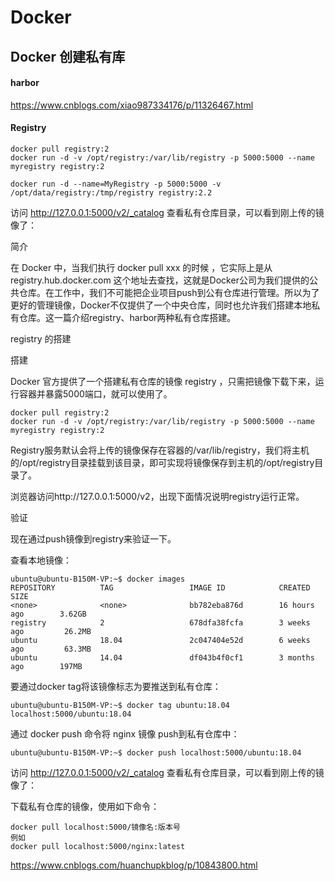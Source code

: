 # Docker


## Docker 创建私有库

#### harbor

<https://www.cnblogs.com/xiao987334176/p/11326467.html>

#### Registry

```
docker pull registry:2
docker run -d -v /opt/registry:/var/lib/registry -p 5000:5000 --name myregistry registry:2
```

```
docker run -d --name=MyRegistry -p 5000:5000 -v /opt/data/registry:/tmp/registry registry:2.2
```

访问 http://127.0.0.1:5000/v2/_catalog 查看私有仓库目录，可以看到刚上传的镜像了：


简介


在 Docker 中，当我们执行 docker pull xxx 的时候 ，它实际上是从 registry.hub.docker.com 这个地址去查找，这就是Docker公司为我们提供的公共仓库。在工作中，我们不可能把企业项目push到公有仓库进行管理。所以为了更好的管理镜像，Docker不仅提供了一个中央仓库，同时也允许我们搭建本地私有仓库。这一篇介绍registry、harbor两种私有仓库搭建。

registry 的搭建

搭建

Docker 官方提供了一个搭建私有仓库的镜像 registry ，只需把镜像下载下来，运行容器并暴露5000端口，就可以使用了。

```
docker pull registry:2
docker run -d -v /opt/registry:/var/lib/registry -p 5000:5000 --name myregistry registry:2
```

Registry服务默认会将上传的镜像保存在容器的/var/lib/registry，我们将主机的/opt/registry目录挂载到该目录，即可实现将镜像保存到主机的/opt/registry目录了。

浏览器访问http://127.0.0.1:5000/v2，出现下面情况说明registry运行正常。


验证

现在通过push镜像到registry来验证一下。

查看本地镜像：

```
ubuntu@ubuntu-B150M-VP:~$ docker images
REPOSITORY          TAG                 IMAGE ID            CREATED             SIZE
<none>              <none>              bb782eba876d        16 hours ago        3.62GB
registry            2                   678dfa38fcfa        3 weeks ago         26.2MB
ubuntu              18.04               2c047404e52d        6 weeks ago         63.3MB
ubuntu              14.04               df043b4f0cf1        3 months ago        197MB

```

要通过docker tag将该镜像标志为要推送到私有仓库：

```
ubuntu@ubuntu-B150M-VP:~$ docker tag ubuntu:18.04 localhost:5000/ubuntu:18.04
```

通过 docker push 命令将 nginx 镜像 push到私有仓库中：

```
ubuntu@ubuntu-B150M-VP:~$ docker push localhost:5000/ubuntu:18.04
```

访问 http://127.0.0.1:5000/v2/_catalog 查看私有仓库目录，可以看到刚上传的镜像了：


下载私有仓库的镜像，使用如下命令：

```
docker pull localhost:5000/镜像名:版本号
例如
docker pull localhost:5000/nginx:latest
```

<https://www.cnblogs.com/huanchupkblog/p/10843800.html>



